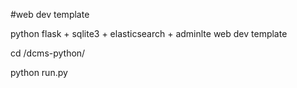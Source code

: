 #web dev template

python flask + sqlite3 + elasticsearch + adminlte web dev template

cd /dcms-python/

python run.py
